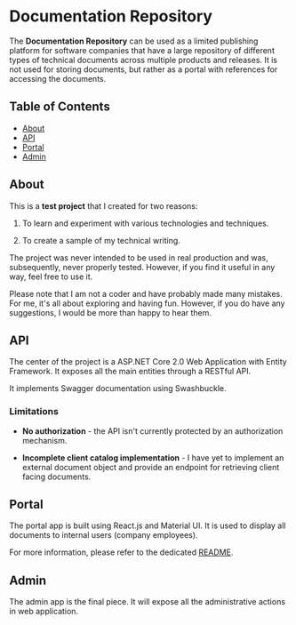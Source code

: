 # Documentation Repository

The **Documentation Repository** can be used as a limited publishing platform for software companies that have a large repository of different types of technical documents across multiple products and releases. It is not used for storing documents, but rather as a portal with references for accessing the documents.

## Table of Contents

- [About](#about)
- [API](#api)
- [Portal](#portal)
- [Admin](#admin)

## About

This is a **test project** that I created for two reasons:

1. To learn and experiment with various technologies and techniques.

2. To create a sample of my technical writing.

The project was never intended to be used in real production and was, subsequently, never properly tested. However, if you find it useful in any way, feel free to use it.

Please note that I am not a coder and have probably made many mistakes. For me, it's all about exploring and having fun. However, if you do have any suggestions, I would be more than happy to hear them.

## API

The center of the project is a ASP.NET Core 2.0 Web Application with Entity Framework. It exposes all the main entities through a RESTful API.

It implements Swagger documentation using Swashbuckle.

### Limitations

- **No authorization** - the API isn't currently protected by an authorization mechanism.

- **Incomplete client catalog implementation** - I have yet to implement an external document object and provide an endpoint for retrieving client facing documents.

## Portal

The portal app is built using React.js and Material UI. It is used to display all documents to internal users (company employees).

For more information, please refer to the dedicated [README](#portal/readme.md).

## Admin

The admin app is the final piece. It will expose all the administrative actions in web application.